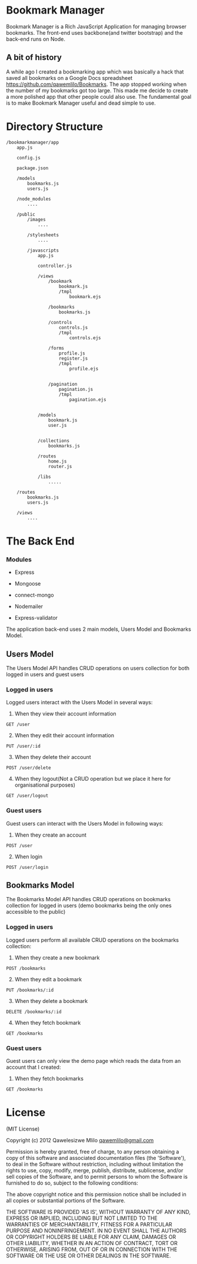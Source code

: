 # Bookmark Manager

Bookmark Manager is a Rich JavaScript Application for managing browser bookmarks. The front-end uses backbone(and twitter bootstrap) and the back-end runs on Node. 

## A bit of history

A while ago I created a bookmarking app which was basically a hack that saved all bookmarks on a Google Docs spreadsheet <https://github.com/qawemlilo/Bookmarks>. The app stopped working when the number of my bookmarks got too large. This made me decide to create a more polished app that other people could also use. The fundamental goal is to make Bookmark Manager useful and dead simple to use.


# Directory Structure

```
/bookmarkmanager/app
    app.js
    
    config.js
    
    package.json
    
    /models
        bookmarks.js
        users.js
        
    /node_modules
        ....
    
    /public
        /images
            ....
            
        /stylesheets
            ....
            
        /javascripts
            app.js
            
            controller.js
            
            /views
                /bookmark
                    bookmark.js
                    /tmpl
                        bookmark.ejs
                
                /bookmarks
                    bookmarks.js
                    
                /controls
                    controls.js 
                    /tmpl
                        controls.ejs
                        
                /forms
                    profile.js
                    register.js
                    /tmpl
                        profile.ejs
                        
                        
                /pagination
                    pagination.js 
                    /tmpl
                        pagination.ejs
                    
                    
            /models
                bookmark.js
                user.js
                
            
            /collections
                bookmarks.js
            
            /routes
                home.js
                router.js
                
            /libs
                .....
    
    /routes
        bookmarks.js        
        users.js
        
    /views
        ....
```

# The Back End

### Modules

 - Express
 
 - Mongoose
 
 - connect-mongo
 
 - Nodemailer
 
 - Express-validator

The application back-end uses 2 main models, Users Model and Bookmarks Model.
 

## Users Model

The Users Model API handles CRUD operations on users collection for both logged in users and guest users

### Logged in users

Logged users interact with the Users Model in several ways: 

1. When they view their account information
```
GET /user
```
  
2. When they edit their account information
```
PUT /user/:id
```
  
3. When they delete their account
```
POST /user/delete
```
  
4. When they logout(Not a CRUD operation but we place it here for organisational purposes)
```
GET /user/logout
```


### Guest users

Guest users can interact with the Users Model in following ways: 

1. When they create an account
```
POST /user
```
  
2. When login
```
POST /user/login
```


## Bookmarks Model

The Bookmarks Model API handles CRUD operations on bookmarks collection for logged in users (demo bookmarks being the only ones accessible to the public)

### Logged in users

Logged users perform all available CRUD operations on the bookmarks collection: 

1. When they create a new bookmark
```
POST /bookmarks
```
  
2. When they edit a bookmark
```
PUT /bookmarks/:id
```
  
3. When they delete a bookmark
```
DELETE /bookmarks/:id
```
  
4. When they fetch bookmark
```
GET /bookmarks
```


### Guest users

Guest users can only view the demo page which reads the data from an account that I created: 

1. When they fetch bookmarks

```
GET /bookmarks
```



   


# License

(MIT License)

Copyright (c) 2012 Qawelesizwe Mlilo <qawemlilo@gmail.com>

Permission is hereby granted, free of charge, to any person obtaining a copy of this software and associated documentation files (the 'Software'), to deal in the Software without restriction, including without limitation the rights to use, copy, modify, merge, publish, distribute, sublicense, and/or sell copies of the Software, and to permit persons to whom the Software is furnished to do so, subject to the following conditions:

The above copyright notice and this permission notice shall be included in all copies or substantial portions of the Software.

THE SOFTWARE IS PROVIDED 'AS IS', WITHOUT WARRANTY OF ANY KIND, EXPRESS OR IMPLIED, INCLUDING BUT NOT LIMITED TO THE WARRANTIES OF MERCHANTABILITY, FITNESS FOR A PARTICULAR PURPOSE AND NONINFRINGEMENT. IN NO EVENT SHALL THE AUTHORS OR COPYRIGHT HOLDERS BE LIABLE FOR ANY CLAIM, DAMAGES OR OTHER LIABILITY, WHETHER IN AN ACTION OF CONTRACT, TORT OR OTHERWISE, ARISING FROM, OUT OF OR IN CONNECTION WITH THE SOFTWARE OR THE USE OR OTHER DEALINGS IN THE SOFTWARE.